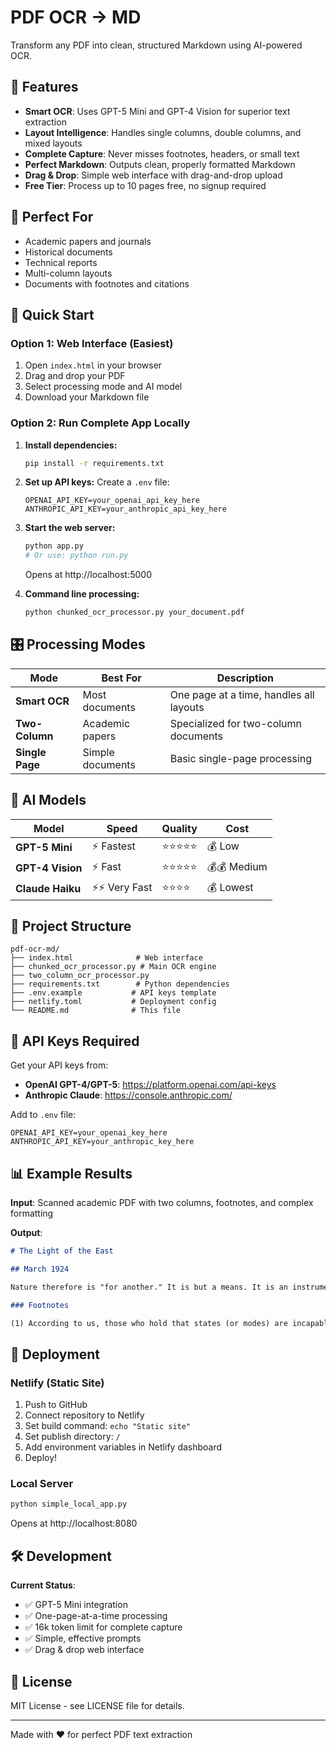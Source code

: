 # PDF OCR → MD

Transform any PDF into clean, structured Markdown using AI-powered OCR.

## 🚀 Features

- **Smart OCR**: Uses GPT-5 Mini and GPT-4 Vision for superior text extraction
- **Layout Intelligence**: Handles single columns, double columns, and mixed layouts
- **Complete Capture**: Never misses footnotes, headers, or small text
- **Perfect Markdown**: Outputs clean, properly formatted Markdown
- **Drag & Drop**: Simple web interface with drag-and-drop upload
- **Free Tier**: Process up to 10 pages free, no signup required

## 🎯 Perfect For

- Academic papers and journals
- Historical documents  
- Technical reports
- Multi-column layouts
- Documents with footnotes and citations

## 🔧 Quick Start

### Option 1: Web Interface (Easiest)

1. Open `index.html` in your browser
2. Drag and drop your PDF
3. Select processing mode and AI model
4. Download your Markdown file

### Option 2: Run Complete App Locally

1. **Install dependencies:**
   ```bash
   pip install -r requirements.txt
   ```

2. **Set up API keys:**
   Create a `.env` file:
   ```env
   OPENAI_API_KEY=your_openai_api_key_here
   ANTHROPIC_API_KEY=your_anthropic_api_key_here  
   ```

3. **Start the web server:**
   ```bash
   python app.py
   # Or use: python run.py
   ```
   Opens at http://localhost:5000

4. **Command line processing:**
   ```bash
   python chunked_ocr_processor.py your_document.pdf
   ```

## 🎛️ Processing Modes

| Mode | Best For | Description |
|------|----------|-------------|
| **Smart OCR** | Most documents | One page at a time, handles all layouts |
| **Two-Column** | Academic papers | Specialized for two-column documents |
| **Single Page** | Simple documents | Basic single-page processing |

## 🤖 AI Models

| Model | Speed | Quality | Cost |
|-------|--------|---------|------|
| **GPT-5 Mini** | ⚡ Fastest | ⭐⭐⭐⭐⭐ | 💰 Low |
| **GPT-4 Vision** | ⚡ Fast | ⭐⭐⭐⭐⭐ | 💰💰 Medium |
| **Claude Haiku** | ⚡⚡ Very Fast | ⭐⭐⭐⭐ | 💰 Lowest |

## 📁 Project Structure

```
pdf-ocr-md/
├── index.html              # Web interface
├── chunked_ocr_processor.py # Main OCR engine
├── two_column_ocr_processor.py
├── requirements.txt        # Python dependencies
├── .env.example           # API keys template
├── netlify.toml           # Deployment config
└── README.md              # This file
```

## 🔑 API Keys Required

Get your API keys from:

- **OpenAI GPT-4/GPT-5**: https://platform.openai.com/api-keys
- **Anthropic Claude**: https://console.anthropic.com/

Add to `.env` file:
```env
OPENAI_API_KEY=your_openai_key_here
ANTHROPIC_API_KEY=your_anthropic_key_here
```

## 📊 Example Results

**Input**: Scanned academic PDF with two columns, footnotes, and complex formatting

**Output**: 
```markdown
# The Light of the East

## March 1924

Nature therefore is "for another." It is but a means. It is an instrument by which, as we shall see, God punishes, rewards, teaches and educates the soul.

### Footnotes

(1) According to us, those who hold that states (or modes) are incapable...
```

## 🚀 Deployment

### Netlify (Static Site)

1. Push to GitHub
2. Connect repository to Netlify  
3. Set build command: `echo "Static site"` 
4. Set publish directory: `/`
5. Add environment variables in Netlify dashboard
6. Deploy!

### Local Server

```bash
python simple_local_app.py
```

Opens at http://localhost:8080

## 🛠️ Development

**Current Status**: 
- ✅ GPT-5 Mini integration
- ✅ One-page-at-a-time processing
- ✅ 16k token limit for complete capture  
- ✅ Simple, effective prompts
- ✅ Drag & drop web interface

## 📄 License

MIT License - see LICENSE file for details.

---

Made with ❤️ for perfect PDF text extraction